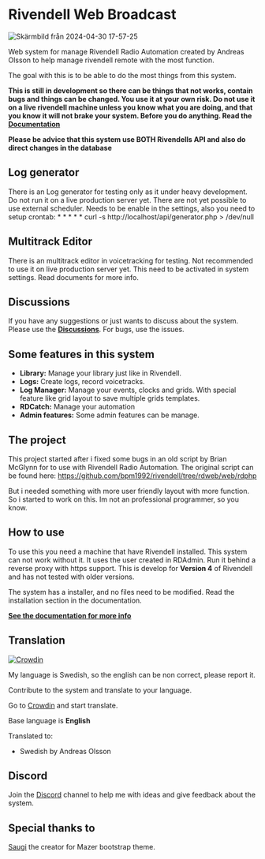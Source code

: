# Rivendell Web Broadcast
![Skärmbild från 2024-04-30 17-57-25](https://github.com/olsson82/rivendellweb/assets/122672087/c9e12210-5af5-4893-bac2-af8428f7f04d)

Web system for manage Rivendell Radio Automation created by Andreas Olsson to help manage rivendell remote with the most function.

The goal with this is to be able to do the most things from this system.

**This is still in development so there can be things that not works, contain bugs and things can be changed. You use it at your own risk. Do not use it on a live rivendell machine unless you know what you are doing, and that you know it will not brake your system. Before you do anything. Read the [**Documentation**](https://docs.rivendellwebsys.com/)**

**Please be advice that this system use BOTH Rivendells API and also do direct changes in the database**

## Log generator
There is an Log generator for testing only as it under heavy development. Do not run it on a live production server yet. There are not yet possible to use external scheduler. Needs to be enable in the settings, also you need to setup crontab: * * * * * curl -s http://localhost/api/generator.php > /dev/null

## Multitrack Editor
There is an multitrack editor in voicetracking for testing. Not recommended to use it on live production server yet. This need to be activated in system settings. Read documents for more info.

## Discussions
If you have any suggestions or just wants to discuss about the system. Please use the [**Discussions**](https://github.com/olsson82/rivendellweb/discussions). For bugs, use the issues.

## Some features in this system
- **Library:** Manage your library just like in Rivendell.
- **Logs:** Create logs, record voicetracks.
- **Log Manager:** Manage your events, clocks and grids. With special feature like grid layout to save multiple grids templates.
- **RDCatch:** Manage your automation
- **Admin features:** Some admin features can be manage.

## The project
This project started after i fixed some bugs in an old script by Brian McGlynn for to use with Rivendell Radio Automation. The original script can be found here: https://github.com/bpm1992/rivendell/tree/rdweb/web/rdphp

But i needed something with more user friendly layout with more function. So i started to work on this. Im not an professional programmer, so you know.

## How to use
To use this you need a machine that have Rivendell installed. This system can not work without it. It uses the user created in RDAdmin. Run it behind a reverse proxy with https support. This is develop for **Version 4** of Rivendell and has not tested with older versions.

The system has a installer, and no files need to be modified. Read the installation section in the documentation.

[**See the documentation for more info**](https://docs.rivendellwebsys.com/)

## Translation
[![Crowdin](https://badges.crowdin.net/rivendell-web-broadcast/localized.svg)](https://crowdin.com)

My language is Swedish, so the english can be non correct, please report it.

Contribute to the system and translate to your language. 

Go to [Crowdin](https://crowdin.com/project/rivendell-web-broadcast) and start translate.

Base language is **English**

Translated to:
* Swedish by Andreas Olsson

## Discord
Join the [Discord](https://discord.gg/ztMfMPngC5) channel to help me with ideas and give feedback about the system.

## Special thanks to
[Saugi](https://github.com/zuramai/mazer) the creator for Mazer bootstrap theme.


